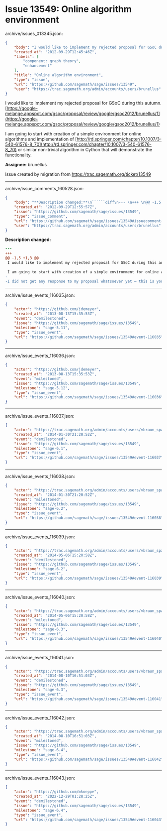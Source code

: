# Issue 13549: Online algorithm environment

archive/issues_013345.json:
```json
{
    "body": "I would like to implement my rejected proposal for GSoC during this autumn. [https://google-melange.appspot.com/gsoc/proposal/review/google/gsoc2012/brunellus/1](https://google-melange.appspot.com/gsoc/proposal/review/google/gsoc2012/brunellus/1)\n\nI am going to start with creation of a simple environment for online algorithms and implementation of [http://rd.springer.com/chapter/10.1007/3-540-61576-8_70](http://rd.springer.com/chapter/10.1007/3-540-61576-8_70) or similar non-trivial algorithm in Cython that will demonstrate the functionality.\n\n**Assignee:** brunellus\n\nIssue created by migration from https://trac.sagemath.org/ticket/13549\n\n",
    "created_at": "2012-09-29T12:45:46Z",
    "labels": [
        "component: graph theory",
        "enhancement"
    ],
    "title": "Online algorithm environment",
    "type": "issue",
    "url": "https://github.com/sagemath/sage/issues/13549",
    "user": "https://trac.sagemath.org/admin/accounts/users/brunellus"
}
```
I would like to implement my rejected proposal for GSoC during this autumn. [https://google-melange.appspot.com/gsoc/proposal/review/google/gsoc2012/brunellus/1](https://google-melange.appspot.com/gsoc/proposal/review/google/gsoc2012/brunellus/1)

I am going to start with creation of a simple environment for online algorithms and implementation of [http://rd.springer.com/chapter/10.1007/3-540-61576-8_70](http://rd.springer.com/chapter/10.1007/3-540-61576-8_70) or similar non-trivial algorithm in Cython that will demonstrate the functionality.

**Assignee:** brunellus

Issue created by migration from https://trac.sagemath.org/ticket/13549





---

archive/issue_comments_160528.json:
```json
{
    "body": "**Description changed:**\n``````diff\n--- \n+++ \n@@ -1,5 +1,3 @@\n I would like to implement my rejected proposal for GSoC during this autumn. [https://google-melange.appspot.com/gsoc/proposal/review/google/gsoc2012/brunellus/1](https://google-melange.appspot.com/gsoc/proposal/review/google/gsoc2012/brunellus/1)\n \n I am going to start with creation of a simple environment for online algorithms and implementation of [http://rd.springer.com/chapter/10.1007/3-540-61576-8_70](http://rd.springer.com/chapter/10.1007/3-540-61576-8_70) or similar non-trivial algorithm in Cython that will demonstrate the functionality.\n-\n-I did not get any response to my proposal whatsoever yet \u2013 this is your last chance to stop me from doing this before I spend a lot of time on it.\n``````\n",
    "created_at": "2012-09-29T12:55:57Z",
    "issue": "https://github.com/sagemath/sage/issues/13549",
    "type": "issue_comment",
    "url": "https://github.com/sagemath/sage/issues/13549#issuecomment-160528",
    "user": "https://trac.sagemath.org/admin/accounts/users/brunellus"
}
```

**Description changed:**
``````diff
--- 
+++ 
@@ -1,5 +1,3 @@
 I would like to implement my rejected proposal for GSoC during this autumn. [https://google-melange.appspot.com/gsoc/proposal/review/google/gsoc2012/brunellus/1](https://google-melange.appspot.com/gsoc/proposal/review/google/gsoc2012/brunellus/1)
 
 I am going to start with creation of a simple environment for online algorithms and implementation of [http://rd.springer.com/chapter/10.1007/3-540-61576-8_70](http://rd.springer.com/chapter/10.1007/3-540-61576-8_70) or similar non-trivial algorithm in Cython that will demonstrate the functionality.
-
-I did not get any response to my proposal whatsoever yet – this is your last chance to stop me from doing this before I spend a lot of time on it.
``````




---

archive/issue_events_116035.json:
```json
{
    "actor": "https://github.com/jdemeyer",
    "created_at": "2013-08-13T15:35:53Z",
    "event": "demilestoned",
    "issue": "https://github.com/sagemath/sage/issues/13549",
    "milestone": "sage-5.11",
    "type": "issue_event",
    "url": "https://github.com/sagemath/sage/issues/13549#event-116035"
}
```



---

archive/issue_events_116036.json:
```json
{
    "actor": "https://github.com/jdemeyer",
    "created_at": "2013-08-13T15:35:53Z",
    "event": "milestoned",
    "issue": "https://github.com/sagemath/sage/issues/13549",
    "milestone": "sage-5.12",
    "type": "issue_event",
    "url": "https://github.com/sagemath/sage/issues/13549#event-116036"
}
```



---

archive/issue_events_116037.json:
```json
{
    "actor": "https://trac.sagemath.org/admin/accounts/users/vbraun_spam",
    "created_at": "2014-01-30T21:20:52Z",
    "event": "demilestoned",
    "issue": "https://github.com/sagemath/sage/issues/13549",
    "milestone": "sage-6.1",
    "type": "issue_event",
    "url": "https://github.com/sagemath/sage/issues/13549#event-116037"
}
```



---

archive/issue_events_116038.json:
```json
{
    "actor": "https://trac.sagemath.org/admin/accounts/users/vbraun_spam",
    "created_at": "2014-01-30T21:20:52Z",
    "event": "milestoned",
    "issue": "https://github.com/sagemath/sage/issues/13549",
    "milestone": "sage-6.2",
    "type": "issue_event",
    "url": "https://github.com/sagemath/sage/issues/13549#event-116038"
}
```



---

archive/issue_events_116039.json:
```json
{
    "actor": "https://trac.sagemath.org/admin/accounts/users/vbraun_spam",
    "created_at": "2014-05-06T15:20:58Z",
    "event": "demilestoned",
    "issue": "https://github.com/sagemath/sage/issues/13549",
    "milestone": "sage-6.2",
    "type": "issue_event",
    "url": "https://github.com/sagemath/sage/issues/13549#event-116039"
}
```



---

archive/issue_events_116040.json:
```json
{
    "actor": "https://trac.sagemath.org/admin/accounts/users/vbraun_spam",
    "created_at": "2014-05-06T15:20:58Z",
    "event": "milestoned",
    "issue": "https://github.com/sagemath/sage/issues/13549",
    "milestone": "sage-6.3",
    "type": "issue_event",
    "url": "https://github.com/sagemath/sage/issues/13549#event-116040"
}
```



---

archive/issue_events_116041.json:
```json
{
    "actor": "https://trac.sagemath.org/admin/accounts/users/vbraun_spam",
    "created_at": "2014-08-10T16:51:03Z",
    "event": "demilestoned",
    "issue": "https://github.com/sagemath/sage/issues/13549",
    "milestone": "sage-6.3",
    "type": "issue_event",
    "url": "https://github.com/sagemath/sage/issues/13549#event-116041"
}
```



---

archive/issue_events_116042.json:
```json
{
    "actor": "https://trac.sagemath.org/admin/accounts/users/vbraun_spam",
    "created_at": "2014-08-10T16:51:03Z",
    "event": "milestoned",
    "issue": "https://github.com/sagemath/sage/issues/13549",
    "milestone": "sage-6.4",
    "type": "issue_event",
    "url": "https://github.com/sagemath/sage/issues/13549#event-116042"
}
```



---

archive/issue_events_116043.json:
```json
{
    "actor": "https://github.com/mkoeppe",
    "created_at": "2022-12-29T01:28:25Z",
    "event": "demilestoned",
    "issue": "https://github.com/sagemath/sage/issues/13549",
    "milestone": "sage-6.4",
    "type": "issue_event",
    "url": "https://github.com/sagemath/sage/issues/13549#event-116043"
}
```
